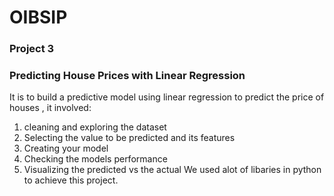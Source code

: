 # OIBSIP
### Project 3 
### Predicting House Prices with Linear Regression
It is to build a predictive model using linear regression to predict the price of houses , it involved:
1. cleaning and exploring the dataset
2. Selecting the value to be predicted and its features
3. Creating your model
4. Checking the models performance
5. Visualizing the predicted vs the actual
We used alot of libaries in python to achieve this project.
